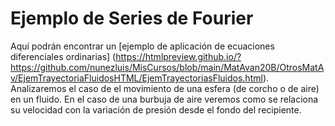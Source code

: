 # Ejemplo de Series de Fourier
Aquí podrán encontrar un [ejemplo de aplicación de ecuaciones diferenciales ordinarias] (https://htmlpreview.github.io/?https://github.com/nunezluis/MisCursos/blob/main/MatAvan20B/OtrosMatAv/EjemTrayectoriaFluidosHTML/EjemTrayectoriasFluidos.html). Analizaremos el caso de el movimiento de una esfera (de corcho o de aire) en un fluido. En el caso de una burbuja de aire veremos como se relaciona su velocidad con la variación de presión desde el fondo del recipiente.
